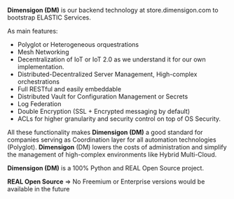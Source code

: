**Dimensigon (DM)** is our backend technology at store.dimensigon.com to bootstrap ELASTIC Services.

As main features:

- Polyglot or Heterogeneous orquestrations
- Mesh Networking
- Decentralization of IoT or IoT 2.0 as we understand it for our own implementation.
- Distributed-Decentralized Server Management, High-complex orchestrations
- Full RESTful and easily embeddable
- Distributed Vault for Configuration Management or Secrets
- Log Federation
- Double Encryption (SSL + Encrypted messaging by default)
- ACLs for higher granularity and security control on top of OS Security.


All these functionality makes **Dimensigon (DM)** a good standard for companies serving as Coordination layer for all automation technologies (Polyglot).
**Dimensigon** (DM) lowers the costs of administration and simplify the management of high-complex environments like Hybrid Multi-Cloud.
 

**Dimensigon (DM)** is a 100% Python and REAL Open Source project.

**REAL Open Source** => No Freemium or Enterprise versions would be available in the future


